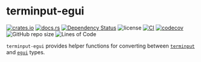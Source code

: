 # terminput-egui

[![crates.io](https://img.shields.io/crates/v/terminput-egui.svg?logo=rust)](https://crates.io/crates/terminput-egui)
[![docs.rs](https://img.shields.io/docsrs/terminput-egui?logo=rust)](https://docs.rs/terminput-egui)
[![Dependency Status](https://deps.rs/repo/github/aschey/terminput/status.svg?style=flat-square)](https://deps.rs/repo/github/aschey/terminput)
![license](https://img.shields.io/badge/License-MIT%20or%20Apache%202-green.svg)
[![CI](https://github.com/aschey/terminput/actions/workflows/ci.yml/badge.svg)](https://github.com/aschey/terminput/actions/workflows/ci.yml)
[![codecov](https://codecov.io/gh/aschey/terminput/graph/badge.svg?token=Q0tOXGhWPY)](https://codecov.io/gh/aschey/terminput)
![GitHub repo size](https://img.shields.io/github/repo-size/aschey/terminput)
![Lines of Code](https://aschey.tech/tokei/github/aschey/terminput)

`terminput-egui` provides helper functions for converting between
[`terminput`](https://crates.io/crates/terminput) and
[`egui`](https://crates/io/crates/egui) types.
